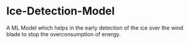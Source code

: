 # Ice-Detection-Model

A ML Model which helps in the early detection of the ice over the wind blade to stop the overconsumption of energy.

